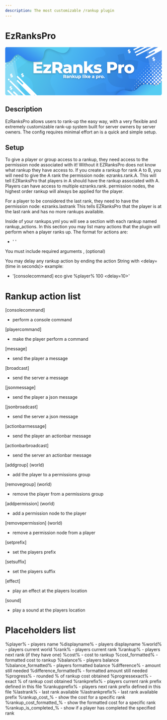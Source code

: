 ```yaml
---
description: The most customizable /rankup plugin
---
```


# EzRanksPro

![](../../.gitbook/assets/title%20%285%29.png)

## Description

EzRanksPro allows users to rank-up the easy way, with a very flexible and extremely customizable rank-up system built for server owners by server owners. The config requires minimal effort an is a quick and simple setup.

## Setup

To give a player or group access to a rankup, they need access to the permission node associated with it! Without it EZRanksPro does not know what rankup they have access to. If you create a rankup for rank A to B, you will need to give the A rank the permission node: ezranks.rank.A. This will tell EZRanksPro that players in A should have the rankup associated with A. Players can have access to multiple ezranks.rank.<rank> permission nodes, the highest order rankup will always be applied for the player.

For a player to be considered the last rank, they need to have the permission node: ezranks.lastrank
This tells EZRanksPro that the player is at the last rank and has no more rankups available.

Inside of your rankups.yml you will see a section with each rankup named rankup_actions.
In this section you may list many actions that the plugin will perform when a player ranks up. The format for actions are:
- '<action> <arguments>'

You must include required arguments
<required>, (optional)

You may delay any rankup action by ending the action String with <delay=(time in seconds)>
example:
- '[consolecommand] eco give %player% 100 <delay=10>'

# Rankup action list

[consolecommand] <command>
- perform a console command

[playercommand] <command>
- make the player perform a command

[message] <message>
- send the player a message
  
[broadcast] <message>
- send the server a message
  
[jsonmessage] <json>
- send the player a json message
  
[jsonbroadcast] <json>
- send the server a json message
  
[actionbarmessage] <message>
- send the player an actionbar message
  
[actionbarbroadcast] <message>
- send the server an actionbar message
  
[addgroup] <group> (world)
- add the player to a permissions group
  
[removegroup] <group> (world)
- remove the player from a permissions group
  
[addpermission] <permission> (world)
- add a permission node to the player
  
[removepermission] <permission> (world)
- remove a permission node from a player
  
[setprefix] <prefix>
- set the players prefix
  
[setsuffix] <suffix>
- set the players suffix

[effect] <effect>
- play an effect at the players location

[sound] <sound> <volume> <pitch>
- play a sound at the players location

# Placeholders list

%player% - players name​
%displayname% - players displayname
%world% - players current world
%rank% - players current rank
%rankup% - players next rank (if they have one)
%cost% - cost to rankup
%cost_formatted% - formatted cost to rankup
%balance% - players balance
%balance_formatted% - players formatted balance
%difference% - amount still needed
%difference_formatted% - formatted amount still needed
%progress% - rounded % of rankup cost obtained
%progressexact% - exact % of rankup cost obtained
%rankprefix% - players current rank prefix defined in this file
%rankupprefix% - players next rank prefix defined in this file
%lastrank% - last rank available
%lastrankprefix% - last rank available prefix
%rankup_cost_<rankname>% - show the cost for a specific rank
%rankup_cost_formatted_<rankname>% - show the formatted cost for a specific rank
%rankup_is_completed_<rankname>% - show if a player has completed the specified rank
